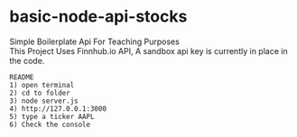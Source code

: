 # basic-node-api-stocks
Simple Boilerplate Api For Teaching Purposes
<br>
This Project Uses Finnhub.io API, A sandbox api key is currently in place in the code.

```
README
1) open terminal
2) cd to folder
3) node server.js
4) http://127.0.0.1:3000
5) type a ticker AAPL
6) Check the console
```
